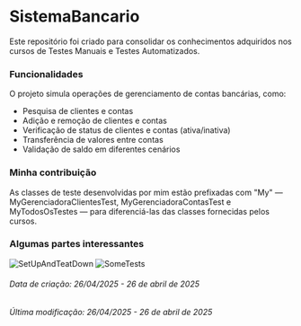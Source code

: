 # SistemaBancario

Este repositório foi criado para consolidar os conhecimentos adquiridos nos cursos de Testes Manuais e Testes Automatizados.

### Funcionalidades

O projeto simula operações de gerenciamento de contas bancárias, como:
- Pesquisa de clientes e contas
- Adição e remoção de clientes e contas
- Verificação de status de clientes e contas (ativa/inativa)
- Transferência de valores entre contas
- Validação de saldo em diferentes cenários

### Minha contribuição

As classes de teste desenvolvidas por mim estão prefixadas com "My" — MyGerenciadoraClientesTest, MyGerenciadoraContasTest e MyTodosOsTestes — para diferenciá-las das classes fornecidas pelos cursos.

### Algumas partes interessantes

![SetUpAndTeatDown](https://github.com/user-attachments/assets/828fd79b-91ea-429f-aaf7-20ade868fee8)
![SomeTests](https://github.com/user-attachments/assets/30f161fc-e6ed-4b65-987c-175374d9fed5)

###### Data de criação: 26/04/2025 - 26 de abril de 2025
###### Última modificação: 26/04/2025 - 26 de abril de 2025
